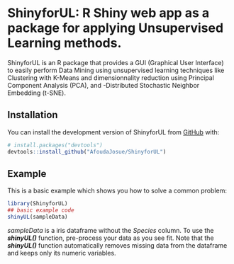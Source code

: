 
# ShinyforUL: R Shiny web app as a package for applying Unsupervised Learning methods.

<!-- badges: start -->
<!-- badges: end -->

ShinyforUL is an R package that provides a GUI (Graphical User Interface) to easily perform Data Mining using unsupervised learning techniques like Clustering with K-Means and dimensionnality reduction using Principal Component Analysis (PCA), and -Distributed Stochastic Neighbor Embedding (t-SNE).

## Installation

You can install the development version of ShinyforUL from [GitHub](https://github.com/) with:

``` r
# install.packages("devtools")
devtools::install_github("AfoudaJosue/ShinyforUL")
```

## Example

This is a basic example which shows you how to solve a common problem:

``` r
library(ShinyforUL)
## basic example code
shinyUL(sampleData)
```

*sampleData* is a iris dataframe without the *Species* column. To use the ***shinyUL()*** function, pre-process your data as you see fit. Note that the ***shinyUL()*** function automatically removes missing data from the dataframe and keeps only its numeric variables.
